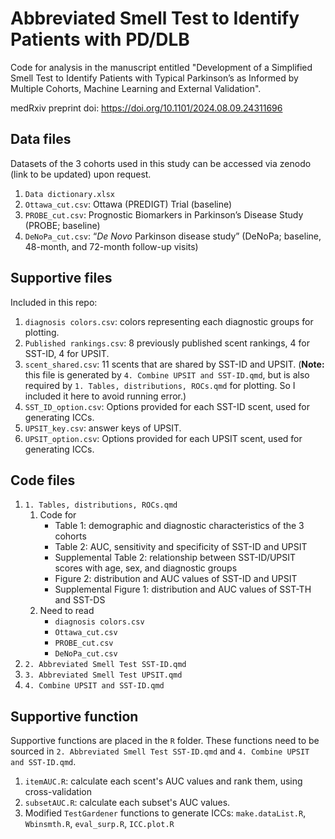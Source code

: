 # Abbreviated Smell Test to Identify Patients with PD/DLB

Code for analysis in the manuscript entitled "Development of a Simplified Smell Test to Identify Patients with Typical Parkinson’s as Informed by Multiple Cohorts, Machine Learning and External Validation". 

medRxiv preprint doi: https://doi.org/10.1101/2024.08.09.24311696

## Data files

Datasets of the 3 cohorts used in this study can be accessed via zenodo (link to be updated) upon request.

1. `Data dictionary.xlsx`
2. `Ottawa_cut.csv`: Ottawa (PREDIGT) Trial (baseline)
3. `PROBE_cut.csv`: Prognostic Biomarkers in Parkinson’s Disease Study (PROBE; baseline)
4. `DeNoPa_cut.csv`: “_De Novo_ Parkinson disease study” (DeNoPa; baseline, 48-month, and 72-month follow-up visits)

## Supportive files

Included in this repo:

1. `diagnosis colors.csv`: colors representing each diagnostic groups for plotting.
2. `Published rankings.csv`: 8 previously published scent rankings, 4 for SST-ID, 4 for UPSIT.
3. `scent_shared.csv`: 11 scents that are shared by SST-ID and UPSIT. (__Note:__ this file is generated by `4. Combine UPSIT and SST-ID.qmd`, but is also required by `1. Tables, distributions, ROCs.qmd` for plotting. So I included it here to avoid running error.)
4. `SST_ID_option.csv`: Options provided for each SST-ID scent, used for generating ICCs.
5. `UPSIT_key.csv`: answer keys of UPSIT.
6. `UPSIT_option.csv`: Options provided for each UPSIT scent, used for generating ICCs.

## Code files

1. `1. Tables, distributions, ROCs.qmd`
   1. Code for
      - Table 1: demographic and diagnostic characteristics of the 3 cohorts
      - Table 2: AUC, sensitivity and specificity of SST-ID and UPSIT
      - Supplemental Table 2: relationship between SST-ID/UPSIT scores with age, sex, and diagnostic groups
      - Figure 2: distribution and AUC values of SST-ID and UPSIT
      - Supplemental Figure 1: distribution and AUC values of SST-TH and SST-DS
   2. Need to read
      - `diagnosis colors.csv`
      - `Ottawa_cut.csv`
      - `PROBE_cut.csv`
      - `DeNoPa_cut.csv`
2. `2. Abbreviated Smell Test SST-ID.qmd`
3. `3. Abbreviated Smell Test UPSIT.qmd`
4. `4. Combine UPSIT and SST-ID.qmd`

## Supportive function

Supportive functions are placed in the `R` folder. These functions need to be sourced in `2. Abbreviated Smell Test SST-ID.qmd` and `4. Combine UPSIT and SST-ID.qmd`.

1. `itemAUC.R`: calculate each scent's AUC values and rank them, using cross-validation
2. `subsetAUC.R`: calculate each subset's AUC values.
3. Modified `TestGardener` functions to generate ICCs: `make.dataList.R`, `Wbinsmth.R`, `eval_surp.R`, `ICC.plot.R`

